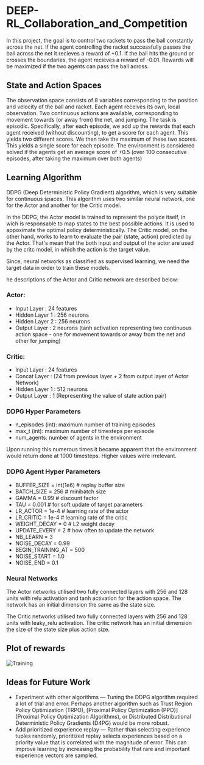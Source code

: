 # DEEP-RL_Collaboration_and_Competition

In this project, the goal is to control two rackets to pass the ball constantly across the net. If the agent controlling the racket successfully passes the ball across the net it recieves a reward of +0.1. If the ball hits the ground or crosses the boundaries, the agent recieves a reward of -0.01. Rewards will be maximized if the two agents can pass the ball across.


## State and Action Spaces

The observation space consists of 8 variables corresponding to the position and velocity of the ball and racket. Each agent receives its own, local observation. Two continuous actions are available, corresponding to movement towards (or away from) the net, and jumping. The task is episodic. Specifically, after each episode, we add up the rewards that each agent received (without discounting), to get a score for each agent. This yields two different scores. We then take the maximum of these two scores. This yields a single score for each episode. The environment is considered solved if the agents get an average score of +0.5 (over 100 consecutive episodes, after taking the maximum over both agents)

## Learning Algorithm

DDPG (Deep Deterministic Policy Gradient) algorithm, which is very suitable for continuous spaces. This algorithm uses two similar neural network, one for the Actor and another for the Critic model.

In the DDPG, the Actor model is trained to represent the polyce itself, in wich is responsable to map states to the best possible actions. It is used to appoximate the optimal policy deterministically. The Critic model, on the other hand, works to learn to evaluate the pair (state, action) predicted by the Actor. That's mean that the both input and output of the actor are used by the critc model, in which the action is the target value.

Since, neural networks as classified as supervised learning, we need the target data in order to train these models. 

he descriptions of the Actor and Critic network are described below:

### Actor:

- Input Layer    : 24 features
- Hidden Layer 1 : 256 neurons
- Hidden Layer 2 : 256 neurons
- Output Layer   : 2 neurons (tanh activation representing two continuous action space - one for movement towards or away from the net and other for jumping)

### Critic:

- Input Layer    : 24 features
- Concat Layer   : (24 from previous layer + 2 from output layer of Actor Network)
- Hidden Layer 1 : 512 neurons
- Output Layer   : 1 (Representing the value of state action pair)


### DDPG Hyper Parameters
- n_episodes (int): maximum number of training episodes
- max_t (int): maximum number of timesteps per episode
- num_agents: number of agents in the environment


Upon running this numerous times it became apparent that the environment would return done at 1000 timesteps. Higher values were irrelevant.

### DDPG Agent Hyper Parameters

- BUFFER_SIZE = int(1e6)  # replay buffer size
- BATCH_SIZE = 256         # minibatch size
- GAMMA = 0.99            # discount factor
- TAU = 0.001              # for soft update of target parameters
- LR_ACTOR = 1e-4         # learning rate of the actor
- LR_CRITIC = 1e-4        # learning rate of the critic
- WEIGHT_DECAY = 0   # L2 weight decay
- UPDATE_EVERY = 2        # how often to update the network
- NB_LEARN = 3
- NOISE_DECAY = 0.99
- BEGIN_TRAINING_AT = 500
- NOISE_START = 1.0
- NOISE_END = 0.1


### Neural Networks

The Actor networks utilised two fully connected layers with 256 and 128 units with relu activation and tanh activation for the action space. The network has an initial dimension the same as the state size.

The Critic networks utilised two fully connected layers with 256 and 128 units with leaky_relu activation. The critic network has  an initial dimension the size of the state size plus action size.

## Plot of rewards
![Training](./images/Training.PNG)



## Ideas for Future Work

- Experiment with other algorithms — Tuning the DDPG algorithm required a lot of trial and error. Perhaps another algorithm such as Trust Region Policy Optimization (TRPO), [Proximal Policy Optimization (PPO)](Proximal Policy Optimization Algorithms), or Distributed Distributional Deterministic Policy Gradients (D4PG) would be more robust.
- Add prioritized experience replay — Rather than selecting experience tuples randomly, prioritized replay selects experiences based on a priority value that is correlated with the magnitude of error. This can improve learning by increasing the probability that rare and important experience vectors are sampled.
